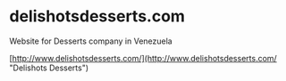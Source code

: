 # delishotsdesserts.com
Website for Desserts company in Venezuela

[http://www.delishotsdesserts.com/](http://www.delishotsdesserts.com/ "Delishots Desserts")
